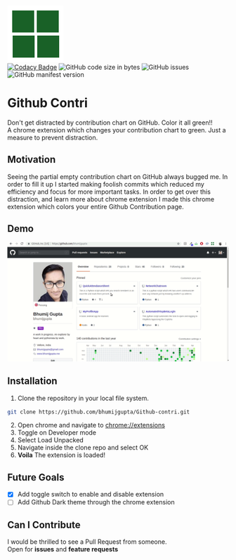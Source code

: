![Github Contri Logo](/assets/icon_128.png)<br>
[![Codacy Badge](https://api.codacy.com/project/badge/Grade/8fb8ceb65ea242c782704f77ea83da21)](https://www.codacy.com?utm_source=github.com&utm_medium=referral&utm_content=bhumijgupta/Github-contri&utm_campaign=Badge_Grade) ![GitHub code size in bytes](https://img.shields.io/github/languages/code-size/bhumijgupta/Github-contri.svg) ![GitHub issues](https://img.shields.io/github/issues/bhumijgupta/Github-contri.svg)![GitHub manifest version](https://img.shields.io/github/manifest-json/v/bhumijgupta/Github-contri.svg)

# Github Contri

Don't get distracted by contribution chart on GitHub. Color it all green!!<br>
A chrome extension which changes your contribution chart to green. Just a measure to prevent distraction.

## Motivation

Seeing the partial empty contribution chart on GitHub always bugged me. In order to fill it up I started making foolish commits which reduced my efficiency and focus for more important tasks.
In order to get over this distraction, and learn more about chrome extension I made this chrome extension which colors your entire Github Contribution page.

## Demo

![/assets/demo.gif](/assets/demo.gif)

## Installation

1. Clone the repository in your local file system.

```bash
git clone https://github.com/bhumijgupta/Github-contri.git
```

2. Open chrome and navigate to [chrome://extensions](chrome://extensions/)
3. Toggle on Developer mode
4. Select Load Unpacked
5. Navigate inside the clone repo and select OK
6. **Voila** The extension is loaded!

## Future Goals

- [x] Add toggle switch to enable and disable extension
- [ ] Add Github Dark theme through the chrome extension

## Can I Contribute

I would be thrilled to see a Pull Request from someone.<br>
Open for **issues** and **feature requests**
